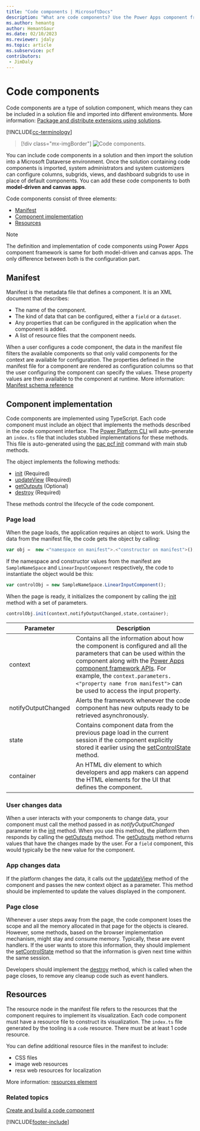 ```yaml
---
title: "Code components | MicrosoftDocs"
description: "What are code components? Use the Power Apps component framework to create code components to provide enhanced user experiences for users to view and work with data in model-driven apps, canvas apps, and Power Pages."
ms.author: hemantg
author: HemantGaur
ms.date: 02/10/2023
ms.reviewer: jdaly
ms.topic: article
ms.subservice: pcf
contributors:
 - JimDaly
---
```


# Code components

Code components are a type of solution component, which means they can be included in a solution file and imported into different environments. More information: [Package and distribute extensions using solutions](/dynamics365/customer-engagement/developer/package-distribute-extensions-use-solutions).

[!INCLUDE[cc-terminology](../data-platform/includes/cc-terminology.md)]

> [!div class="mx-imgBorder"] 
> ![Code components.](media/code-components.gif "Code components")

You can include code components in a solution and then import the solution into a Microsoft Dataverse environment. Once the solution containing code components is imported, system administrators and system customizers can configure columns, subgrids, views, and dashboard subgrids to use in place of default components. You can add these code components to both **model-driven and canvas apps**. 

Code components consist of three elements:

- [Manifest](#manifest)
- [Component implementation](#component-implementation)
- [Resources](#resources)

> [!NOTE]
> The definition and implementation of code components using Power Apps component framework is same for both model-driven and canvas apps. The only difference between both is the configuration part. 

## Manifest

Manifest is the metadata file that defines a component. It is an XML document that describes:

- The name of the component.
- The kind of data that can be configured, either a `field` or a `dataset`.
- Any properties that can be configured in the application when the component is added.
- A list of resource files that the component needs. 

When a user configures a code component, the data in the manifest file filters the available components so that only valid components for the context are available for configuration. The properties defined in the manifest file for a component are rendered as configuration columns so that the user configuring the component can specify the values. These property values are then available to the component  at runtime. More information: [Manifest schema reference](manifest-schema-reference/index.md)

## Component implementation

Code components are implemented using TypeScript. Each code component must include an object that implements the methods described in the code component interface. The [Power Platform CLI](/power-platform/developer/cli/introduction) will auto-generate an `index.ts` file that includes stubbed implementations for these methods. This file is auto-generated using the [pac pcf init](/power-platform/developer/cli/reference/pcf#pac-pcf-init) command with main stub methods.

The object implements the following methods:

- [init](reference/control/init.md) (Required)
- [updateView](reference/control/updateview.md) (Required)
- [getOutputs](reference/control/getoutputs.md) (Optional)
- [destroy](reference/control/destroy.md) (Required)

These methods control the lifecycle of the code component.

### Page load

When the page loads, the application requires an object to work. Using the data from the manifest file, the code gets the object by calling:

```js
var obj =  new <"namespace on manifest">.<"constructor on manifest">();
```

If the namespace and constructor values from the manifest are `SampleNameSpace` and `LinearInputComponent` respectively, the code to instantiate the object would be this:

```js
var controlObj = new SampleNameSpace.LinearInputComponent();
```

When the page is ready, it initializes the component by calling the [init](reference/control/init.md) method with a set of parameters.

```js
controlObj.init(context,notifyOutputChanged,state,container);
```

|Parameter|Description|
|---|---|
|context| Contains all the information about how the component is configured and all the parameters that can be used within the component along with the [Power Apps component framework APIs](reference/index.md). For example, the `context.parameters.<"property name from manifest">` can be used to access the input property.|
|notifyOutputChanged |Alerts the framework whenever the code component has new outputs ready to be retrieved asynchronously.|
|state|Contains component data from the previous page load in the current session if the component explicitly stored it earlier using the [setControlState](reference/mode/setcontrolstate.md) method.|
|container|An HTML div element to which developers and app makers can append the HTML elements for the UI that defines the component.|

### User changes data

When a user interacts with your components to change data, your component must call the method passed in as *notifyOutputChanged* parameter in the [init](reference/control/init.md) method. When you use this method, the platform then responds by calling the [getOutputs](reference/control/getoutputs.md) method. The [getOutputs](reference/control/getoutputs.md) method returns values that have the changes made by the user. For a `field` component, this would typically be the new value for the component.

### App changes data

If the platform changes the data, it calls out the [updateView](reference/control/updateview.md) method of the component and passes the new context object as a parameter. This method should be implemented to update the values displayed in the component.

### Page close

Whenever a user steps away from the page, the code component loses the scope and all the memory allocated in that page for the objects is cleared. However, some methods, based on the browser implementation mechanism, might stay and consume memory. Typically, these are event handlers. If the user wants to store this information, they should implement the [setControlState](reference/mode/setcontrolstate.md) method so that the information is given next time within the same session.

Developers should implement the [destroy](reference/control/destroy.md) method, which is called when the page closes, to remove any cleanup code such as event handlers.

## Resources

The resource node in the manifest file refers to the resources that the component requires to implement its visualization. Each code component must have a resource file to construct its visualization. The `index.ts` file generated by the tooling is a `code` resource. There must be at least 1 code resource.

You can define additional resource files in the manifest to include:

- CSS files
- image web resources
- resx web resources for localization

 More information: [resources element](manifest-schema-reference/resources.md)

### Related topics

[Create and build a code component](create-custom-controls-using-pcf.md)


[!INCLUDE[footer-include](../../includes/footer-banner.md)]
